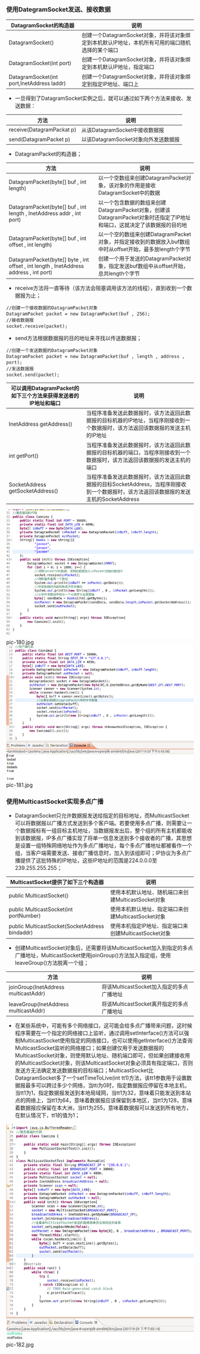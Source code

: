 ### 使用DategramSocket发送、接收数据

|DatagramSocket的构造器|说明|
|------|------|
|DatagramSocket()|创建一个DatagramSocket对象，并将该对象绑定到本机默认IP地址，本机所有可用的端口随机选择的某个端口|
|DatagramSocket(int port)|创建一个DatagramSocket对象，并将该对象绑定到本机默认IP地址，指定端口|
|DatagramSocket(int port,InetAddress laddr)|创建一个DatagramSocket对象，并将该对象绑定到指定IP地址、端口上|

+ 一旦得到了DatagramSocket实例之后，就可以通过如下两个方法来接收、发送数据：

|方法|说明|
|------|------|
|receive(DatagramPackat p)|从该DatagramSocket中接收数据报|
|send(DatagramPacket p)|以该DatagramSocket对象向外发送数据报|

+ DatagramPacket的构造器；

|方法|说明|
|------|------|
|DatagramPacket(byte[] buf , int length)|以一个空数组来创建DatagramPacket对象，该对象的作用是接收DatagramSocket中的数据|
|DatagramPacket(byte[] buf , int length , InetAddress addr , int port)|以一个包含数据的数组来创建DatagramPacket对象，创建该DatagramPacket对象时还指定了IP地址和端口，这就决定了该数据报的目的地|
|DatagramPacket(byte[] buf , int offset , int length)|以一个空的数组来创建DatagramPacket对象，并指定接收到的数据放入buf数组中时从offset开始，最多放length个字节|
|DatagramPacket(byte[] byte , int offset , int length , InetAddress address , int port)|创建一个用于发送的DatagramPacket对象，指定发送buf数组中从offset开始，总共length个字节|

+ receive方法将一直等待（该方法会阻塞调用该方法的线程），直到收到一个数据报为止；

```
//创建一个接收数据的DatagramPacket对象
DatagramPacket packet = new DatagramPacket(buf , 256);
//接收数据报
socket.receive(packet);
```

+ send方法根据数据报的目的地址来寻找以传送数据报；

```
//创建一个发送数据的DatagramPacket对象
DatagramPacket packet = new DatagramPacket(buf , length , address , port);
//发送数据报
socket.send(packet);
```

|可以调用DatagramPacket的如下三个方法来获得发送者的IP地址和端口|说明|
|------|------|
|InetAddress getAddress()|当程序准备发送此数据报时，该方法返回此数据报的目标机器的IP地址，当程序刚接收到一个数据报时，该方法返回该数据报的发送主机的IP地址|
|int getPort()|当程序准备发送此数据报时，该方法返回此数据报的目标机器的端口，当程序刚接收到一个数据报时，该方法返回该数据报的发送主机的端口|
|SocketAddress getSocketAddress()|当程序准备发送此数据报时，该方法返回此数据报的目标SocketAddress，当程序刚接收到一个数据报时，该方法返回该数据报的发送主机的SocketAddress|

![image](https://github.com/ningbaoqi/Java/blob/master/gif/pic-180.jpg) pic-180.jpg
![image](https://github.com/ningbaoqi/Java/blob/master/gif/pic-181.jpg) pic-181.jpg

### 使用MulticastSocket实现多点广播
+ DatagramSocket只允许数据报发送给指定的目标地址，而MulticastSocket可以将数据报以广播方式发送到多个客户端。若要使用多点广播，则需要让一个数据报标有一组目标主机地址，当数据报发出后，整个组的所有主机都能收到该数据报，IP多点广播实现了将单一信息发送到多个接收者的广播，其思想是设置一组特殊网络地址作为多点广播地址，每个多点广播地址都被看作一个组，当客户端需要发送、接收广播信息时，加入到该组即可；IP协议为多点广播提供了这批特殊的IP地址，这些IP地址的范围是224.0.0.0至239.255.255.255；

|MulticastSocket提供了如下三个构造器|说明|
|------|------|
|public MulticastSocket()|使用本机默认地址、随机端口来创建MulticastSocket对象|
|public MulticastSocket(int portNumber)|使用本机默认地址、指定端口来创建MulticastSocket对象|
|public MulticastSocket(SocketAddress bindaddr)|使用本机指定IP地址、指定端口来创建MulticastSocket对象|

+ 创建MulticastSocket对象后，还需要将该MulticastSocket加入到指定的多点广播地址，MulticastSocket使用joinGroup()方法加入指定组，使用leaveGroup()方法脱离一个组；

|方法|说明|
|------|------|
|joinGroup(InetAddress multicastAddr)|将该MulticastSocket加入指定的多点广播地址|
|leaveGroup(InetAddress multicastAddr)|将该MulticastSocket离开指定的多点广播地址|

+ 在某些系统中，可能有多个网络接口，这可能会给多点广播带来问题，这时候程序需要在一个指定的网络接口上监听，通过调用setInterface()方法可以强制MulticastSocket使用指定的网络接口，也可以使用getInterface()方法查询MulticastSocket监听的网络接口；如果创建仅用于发送数据报的MulticastSocket对象，则使用默认地址、随机端口即可，但如果创建接收用的MulticastSocket对象，则该MulticastSocket对象必须具有指定端口，否则发送方无法确定发送数据报的目标端口；MulticastSocket比DatagramSocket多了一个setTimeToLive(int tt1)方法，该tt1参数用于设置数据报最多可以跨过多少个网络，当tti为0时，指定数据报应停留在本地主机，当tt1为1，指定数据报发送到本地局域网，当tt1为32，意味着只能发送到本站点的网络上，当tt1为64，意味着数据报应该保留到本地区，当tt1为128，意味着数据报应保留在本大洲，当tt1为255，意味着数据报可以发送到所有地方，在默认情况下，tt1的值为1；

![image](https://github.com/ningbaoqi/Java/blob/master/gif/pic-182.jpg) pic-182.jpg
